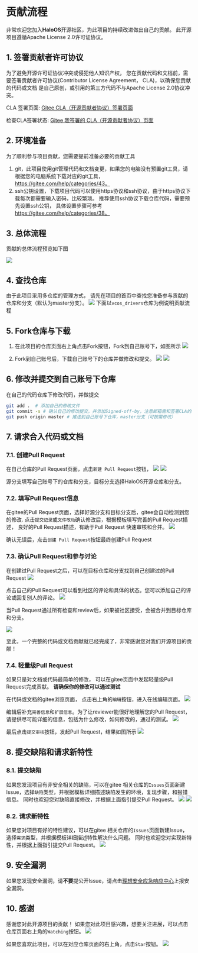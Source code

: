 # 贡献流程
非常欢迎您加入**HaloOS**开源社区，为此项目的持续改进做出自己的贡献。
此开源项目遵循Apache License 2.0许可证协议。

## 1. 签署贡献者许可协议
为了避免开源许可证协议冲突或侵犯他人知识产权， 您在贡献代码和文档前，需要签署贡献者许可协议(Contributor License Agreement， CLA)，以确保您贡献的代码或文档
是自己原创，或引用的第三方代码不与Apache License 2.0协议冲突。

CLA 签署页面: [Gitee CLA（开源贡献者协议）签署页面](https://gitee.com/organizations/haloos/cla/halooscla)

检查CLA签署状态: [Gitee 我签署的 CLA（开源贡献者协议）页面](https://gitee.com/profile/clas)

## 2. 环境准备
为了顺利参与项目贡献，您需要提前准备必要的贡献工具
1. git，此项目使用git管理代码和文档变更，如果您的电脑没有预置git工具，请根据您的电脑系统下载对应的git工具，https://gitee.com/help/categories/43。
2. ssh公钥设置，下载项目代码可以使用https协议和ssh协议，由于https协议下载每次都需要输入密码，比较繁琐。 推荐使用ssh协议下载仓库代码，需要预先设置ssh公钥，
具体设置步骤可参考 https://gitee.com/help/categories/38。

## 3. 总体流程
贡献的总体流程预览如下图

![](_static/image/contribution/overall_process.png)

## 4. 查找仓库
由于此项目采用多仓库的管理方式， 请先在项目的首页中查找您准备参与贡献的仓库和分支（默认为master分支）。
![](_static/image/contribution/repo_find.png)
下面以`vcos_drivers`仓库为例说明贡献流程

## 5. Fork仓库与下载
1. 在此项目的仓库页面右上角点击Fork按钮，Fork到自己账号下，如图所示
![](_static/image/contribution/fork.png)

2. Fork到自己账号后，下载自己账号下的仓库并做修改和提交。
![](_static/image/contribution/clone_01.png)
![](_static/image/contribution/clone_02.png)

## 6. 修改并提交到自己账号下仓库
在自己的代码仓库下修改代码，并做提交
```bash
git add .  # 添加自己的修改文件
git commit -s # 确认自己的修改提交，并添加Signed-off-by，注意邮箱需和签署CLA的邮箱地址一致
git push origin master # 推送到自己账号下仓库，master分支（可按需修改）
```
## 7. 请求合入代码或文档
### 7.1. 创建Pull Request
在自己仓库的Pull Request页面，点击`新建 Pull Request`按钮，
![](_static/image/contribution/pullrequest_create_01.png)
![](_static/image/contribution/pullrequest_create_02.png)

源分支填写自己账号下的仓库和分支，目标分支选择HaloOS开源仓库和分支。

### 7.2. 填写Pull Request信息
在gitee的Pull Request页面，选择好源分支和目标分支后，gitee会自动检测到您的修改.
点击`提交记录`或`文件改动`确认修改后，根据模板填写完善的Pull Request描述，
良好的Pull Request描述，有助于Pull Request 快速审核和合并。
![](_static/image/contribution/pullrequest_create_03.png)

确认无误后，点击`创建 Pull Request`按钮最终创建Pull Request

### 7.3. 确认Pull Request和参与讨论
在创建过Pull Request之后，可以在目标仓库和分支找到自己创建过的Pull Request
![](_static/image/contribution/pullrequest_open.png)

点击自己的Pull Request可以看到社区的评论和具体的状态。您可以添加自己的评论或回复别人的评论。
![](_static/image/contribution/pullrequest_discuss.png)

当Pull Request通过所有检查和review后，如果被社区接受，会被合并到目标仓库和分支。

![](_static/image/contribution/pullrequest_merged.png)

至此，一个完整的代码或文档贡献就已经完成了，非常感谢您对我们开源项目的贡献！

### 7.4. 轻量级Pull Request
如果只是对文档或代码最简单的修改， 可以在gitee页面中发起轻量级Pull Request完成贡献。
**请确保你的修改可以通过测试**

在代码或文档的gitee浏览页面， 点击右上角的`编辑`按钮，进入在线编辑页面。
![](_static/image/contribution/pullrequest_lite_edit.png)

编辑后补充`完善信息`和`扩展信息`。为了让reviewer能很好地理解您的Pull Request，请提供尽可能详细的信息，包括为什么修改，如何修改的，通过的测试。
![](_static/image/contribution/pullrequest_lite_submit.png)

最后点击`提交审核`按钮，发起Pull Request，结果如图所示
![](_static/image/contribution/pullrequest_lite_open.png)

## 8. 提交缺陷和请求新特性
### 8.1. 提交缺陷
如果您发现项目有非安全相关的缺陷，可以在gitee 相关仓库的`Issues`页面新建Issue，选择`缺陷`类型，并根据模板详细描述缺陷发生的环境，复现步骤，和报错信息。
同时也欢迎您对缺陷直接修改，并根据上面指引提交Pull Request。
![](_static/image/contribution/issue_create_01.png)
![](_static/image/contribution/issue_create_02.png)

### 8.2. 请求新特性
如果您对项目有好的特性建议，可以在gitee 相关仓库的`Issues`页面新建Issue，选择`需求`类型，并根据模板详细描述特性解决什么问题。
同时也欢迎您对实现新特性，并根据上面指引提交Pull Request。
![](_static/image/contribution/feature_create_01.png)

## 9. 安全漏洞
如果您发现安全漏洞，请**不要**提公开Issue，请点击[理想安全应急响应中心](https://security.lixiang.com/index)上报安全漏洞。

## 10. 感谢
感谢您对此开源项目的贡献！
如果您对此项目感兴趣，想要关注进展，可以点击仓库页面右上角的`Watching`按钮。
![](_static/image/contribution/watching.png)

如果您喜欢此项目，可以在对应仓库页面的右上角，点击`Star`按钮。
![](_static/image/contribution/star.png)

